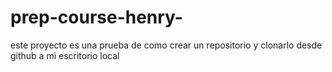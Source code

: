# prep-course-henry-
este proyecto es una prueba de como crear un repositorio y clonarlo desde github a mi escritorio local 